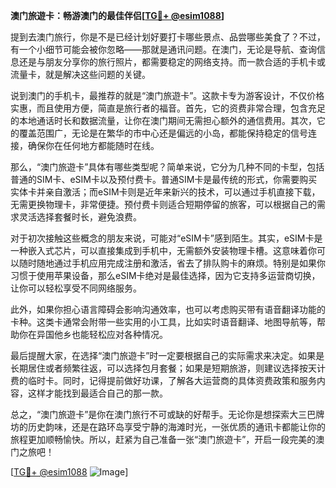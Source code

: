 **澳门旅遊卡：畅游澳门的最佳伴侣[[TG💪+ @esim1088](https://t.me/s/esim1088)]**

提到去澳门旅行，你是不是已经计划好要打卡哪些景点、品尝哪些美食了？不过，有一个小细节可能会被你忽略——那就是通讯问题。在澳门，无论是导航、查询信息还是与朋友分享你的旅行照片，都需要稳定的网络支持。而一款合适的手机卡或流量卡，就是解决这些问题的关键。

说到澳门的手机卡，最推荐的就是“澳门旅遊卡”。这款卡专为游客设计，不仅价格实惠，而且使用方便，简直是旅行者的福音。首先，它的资费非常合理，包含充足的本地通话时长和数据流量，让你在澳门期间无需担心额外的通信费用。其次，它的覆盖范围广，无论是在繁华的市中心还是偏远的小岛，都能保持稳定的信号连接，确保你在任何地方都能随时在线。

那么，“澳门旅遊卡”具体有哪些类型呢？简单来说，它分为几种不同的卡型，包括普通的SIM卡、eSIM卡以及预付费卡。普通SIM卡是最传统的形式，你需要购买实体卡并亲自激活；而eSIM卡则是近年来新兴的技术，可以通过手机直接下载，无需更换物理卡，非常便捷。预付费卡则适合短期停留的旅客，可以根据自己的需求灵活选择套餐时长，避免浪费。

对于初次接触这些概念的朋友来说，可能对“eSIM卡”感到陌生。其实，eSIM卡是一种嵌入式芯片，可以直接集成到手机中，无需额外安装物理卡槽。这意味着你可以随时随地通过手机应用完成注册和激活，省去了排队购卡的麻烦。特别是如果你习惯于使用苹果设备，那么eSIM卡绝对是最佳选择，因为它支持多运营商切换，让你可以轻松享受不同网络服务。

此外，如果你担心语言障碍会影响沟通效率，也可以考虑购买带有语音翻译功能的卡种。这类卡通常会附带一些实用的小工具，比如实时语音翻译、地图导航等，帮助你在异国他乡也能轻松应对各种情况。

最后提醒大家，在选择“澳门旅遊卡”时一定要根据自己的实际需求来决定。如果是长期居住或者频繁往返，可以选择包月套餐；如果是短期旅游，则建议选择按天计费的临时卡。同时，记得提前做好功课，了解各大运营商的具体资费政策和服务内容，这样才能找到最适合自己的那一款。

总之，“澳门旅遊卡”是你在澳门旅行不可或缺的好帮手。无论你是想探索大三巴牌坊的历史韵味，还是在路环岛享受宁静的海滩时光，一张优质的通讯卡都能让你的旅程更加顺畅愉快。所以，赶紧为自己准备一张“澳门旅遊卡”，开启一段完美的澳门之旅吧！

[[TG💪+ @esim1088](https://t.me/s/esim1088) ![Image](https://i.postimg.cc/4NQfJmqS/Snipaste-2025-05-13-00-14-12.png)]